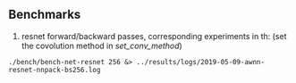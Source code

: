 ## Benchmarks

1. resnet forward/backward passes, corresponding experiments in th:
(set the covolution method in *set_conv_method*)
```
./bench/bench-net-resnet 256 &> ../results/logs/2019-05-09-awnn-resnet-nnpack-bs256.log
```
